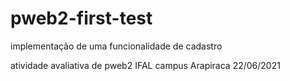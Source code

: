 # pweb2-first-test
 implementação de uma funcionalidade de cadastro

 atividade avaliativa de pweb2 IFAL campus Arapiraca 22/06/2021
